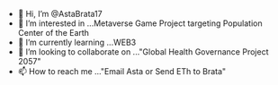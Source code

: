 - 👋 Hi, I’m @AstaBrata17
- 👀 I’m interested in ...Metaverse Game Project targeting Population Center of the Earth
- 🌱 I’m currently learning ...WEB3
- 💞️ I’m looking to collaborate on ..."Global Health Governance Project 2057"
- 📫 How to reach me ..."Email Asta or Send ETh to Brata"

<!---
AstaBrata17/AstaBrata17 is a ✨ special ✨ repository because its `README.md` (this file) appears on your GitHub profile.
You can click the Preview link to take a look at your changes.
--->

